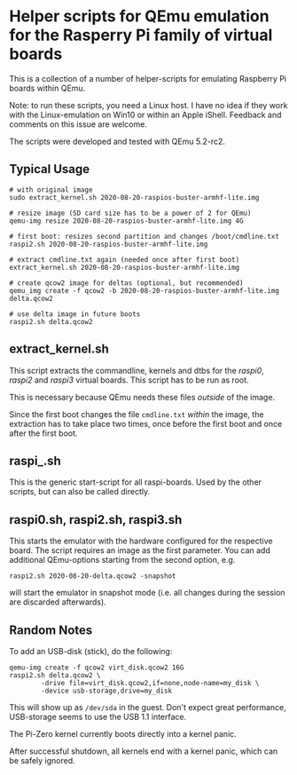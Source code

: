 Helper scripts for QEmu emulation for the Rasperry Pi family of virtual boards
==============================================================================

This is a collection of a number of helper-scripts for emulating
Raspberry Pi boards within QEmu.

Note: to run these scripts, you need a Linux host. I have no idea if they work
with the Linux-emulation on Win10 or within an Apple iShell. Feedback
and comments on this issue are welcome.

The scripts were developed and tested with QEmu 5.2-rc2.


Typical Usage
-------------

    # with original image
    sudo extract_kernel.sh 2020-08-20-raspios-buster-armhf-lite.img

    # resize image (SD card size has to be a power of 2 for QEmu)
    qemu-img resize 2020-08-20-raspios-buster-armhf-lite.img 4G

    # first boot: resizes second partition and changes /boot/cmdline.txt
    raspi2.sh 2020-08-20-raspios-buster-armhf-lite.img

    # extract cmdline.txt again (needed once after first boot)
    extract_kernel.sh 2020-08-20-raspios-buster-armhf-lite.img

    # create qcow2 image for deltas (optional, but recommended)
    qemu_img create -f qcow2 -b 2020-08-20-raspios-buster-armhf-lite.img delta.qcow2
    
    # use delta image in future boots
    raspi2.sh delta.qcow2
 

extract_kernel.sh
-----------------

This script extracts the commandline, kernels and dtbs for the
*raspi0*,  *raspi2* and *raspi3* virtual boards. This script has to be run as root.

This is necessary because QEmu needs these files *outside* of the image.

Since the first boot changes the file `cmdline.txt` *within* the image,
the extraction has to take place two times, once before the first boot
and once after the first boot.


raspi_.sh
---------

This is the generic start-script for all raspi-boards. Used by the other
scripts, but can also be called directly.


raspi0.sh, raspi2.sh, raspi3.sh
-------------------------------

This starts the emulator with the hardware configured for the
respective board. The script requires an image as the first parameter.
You can add additional QEmu-options starting from the second option,
e.g.

    raspi2.sh 2020-08-20-delta.qcow2 -snapshot

will start the emulator in snapshot mode (i.e. all changes during the
session are discarded afterwards).


Random Notes
------------

To add an USB-disk (stick), do the following:

    qemu-img create -f qcow2 virt_disk.qcow2 16G
    raspi2.sh delta.qcow2 \
            -drive file=virt_disk.qcow2,if=none,node-name=my_disk \
            -device usb-storage,drive=my_disk

This will show up as `/dev/sda` in the guest. Don't expect great performance,
USB-storage seems to use the USB 1.1 interface.

The Pi-Zero kernel currently boots directly into a kernel panic.

After successful shutdown, all kernels end with a kernel panic, which can be
safely ignored.
